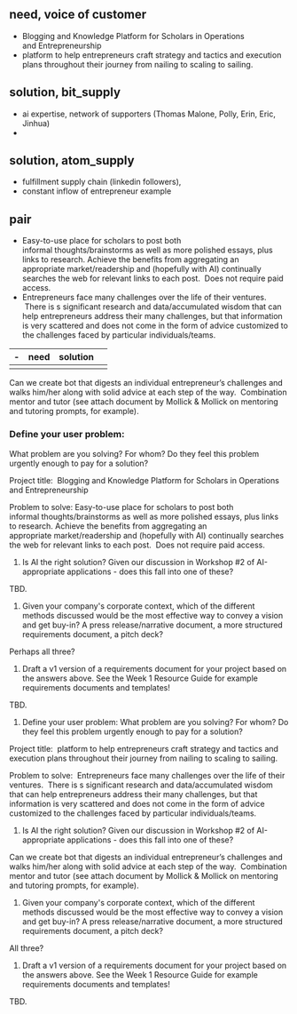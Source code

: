
## need, voice of customer
- Blogging and Knowledge Platform for Scholars in Operations and Entrepreneurship 
- platform to help entrepreneurs craft strategy and tactics and execution plans throughout their journey from nailing to scaling to sailing.

## solution, bit_supply
- ai expertise, network of supporters (Thomas Malone, Polly, Erin, Eric, Jinhua)
- 
## solution, atom_supply
- fulfillment supply chain (linkedin followers), 
- constant inflow of entrepreneur example 

## pair
- Easy-to-use place for scholars to post both informal thoughts/brainstorms as well as more polished essays, plus links to research. Achieve the benefits from aggregating an appropriate market/readership and (hopefully with AI) continually searches the web for relevant links to each post.  Does not require paid access.
- Entrepreneurs face many challenges over the life of their ventures.  There is s significant research and data/accumulated wisdom that can help entrepreneurs address their many challenges, but that information is very scattered and does not come in the form of advice customized to the challenges faced by particular individuals/teams.

| -   | need | solution |     |
| --- | ---- | -------- | --- |
|     |      |          |     |

Can we create bot that digests an individual entrepreneur’s challenges and walks him/her along with solid advice at each step of the way.  Combination mentor and tutor (see attach document by Mollick & Mollick on mentoring and tutoring prompts, for example).


### Define your user problem: 
What problem are you solving? For whom? Do they feel this problem urgently enough to pay for a solution?

Project title:  Blogging and Knowledge Platform for Scholars in Operations and Entrepreneurship 
  
Problem to solve: Easy-to-use place for scholars to post both informal thoughts/brainstorms as well as more polished essays, plus links to research. Achieve the benefits from aggregating an appropriate market/readership and (hopefully with AI) continually searches the web for relevant links to each post.  Does not require paid access.

1. Is AI the right solution? Given our discussion in Workshop #2 of AI-appropriate applications - does this fall into one of these?

TBD.

1. Given your company's corporate context, which of the different methods discussed would be the most effective way to convey a vision and get buy-in? A press release/narrative document, a more structured requirements document, a pitch deck?

Perhaps all three?

1. Draft a v1 version of a requirements document for your project based on the answers above. See the Week 1 Resource Guide for example requirements documents and templates!

TBD.


1. Define your user problem: What problem are you solving? For whom? Do they feel this problem urgently enough to pay for a solution?

Project title:  platform to help entrepreneurs craft strategy and tactics and execution plans throughout their journey from nailing to scaling to sailing.

  

Problem to solve:  Entrepreneurs face many challenges over the life of their ventures.  There is s significant research and data/accumulated wisdom that can help entrepreneurs address their many challenges, but that information is very scattered and does not come in the form of advice customized to the challenges faced by particular individuals/teams.

1. Is AI the right solution? Given our discussion in Workshop #2 of AI-appropriate applications - does this fall into one of these?

Can we create bot that digests an individual entrepreneur’s challenges and walks him/her along with solid advice at each step of the way.  Combination mentor and tutor (see attach document by Mollick & Mollick on mentoring and tutoring prompts, for example).

1. Given your company's corporate context, which of the different methods discussed would be the most effective way to convey a vision and get buy-in? A press release/narrative document, a more structured requirements document, a pitch deck?

All three?

1. Draft a v1 version of a requirements document for your project based on the answers above. See the Week 1 Resource Guide for example requirements documents and templates!

TBD.